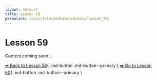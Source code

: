 ```yaml
---
layout: default
title: Lesson 59
permalink: /docs/Intermediate/Lessons/lesson_59/
---
```


# Lesson 59

Content coming soon...

[⬅️ Back to Lesson 58](lesson_58.md){ .md-button .md-button--primary }  [➡️ Go to Lesson 60](lesson_60.md){ .md-button .md-button--primary }
